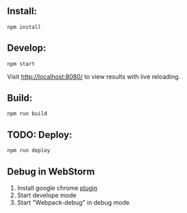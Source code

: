 Install:
--------

`npm install`

Develop:
--------

`npm start`

Visit [http://localhost:8080/](http://localhost:8080/) to view results with live reloading.

Build:
------

`npm run build`

TODO: Deploy:
-------------

`npm run deploy`


Debug in WebStorm
-----------------

1. Install google chrome [plugin](https://chrome.google.com/webstore/detail/jetbrains-ide-support/hmhgeddbohgjknpmjagkdomcpobmllji?utm_campaign=en&utm_source=en-et-na-us-oc-webstrapp&utm_medium=et)
2. Start develope mode
3. Start "Webpack-debug" in debug mode
